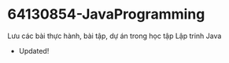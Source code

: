 # 64130854-JavaProgramming
Lưu các bài thực hành, bài tập, dự án trong học tập Lập trinh Java
- Updated!
